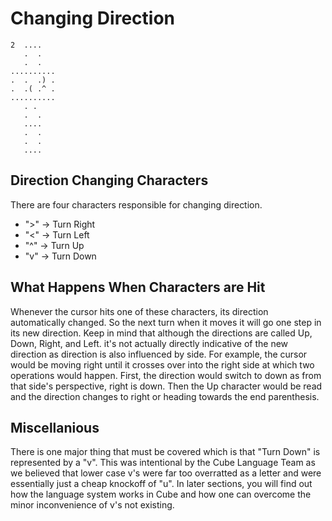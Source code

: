 # Changing Direction

```
2  ....
   .  .
   .  .
..........
.  .  .) .
.  .( .^ .
..........
   . .
   .  .
   ....
   .  .
   .  .
   ....
```

## Direction Changing Characters

There are four characters responsible for changing direction.
- ">" -> Turn Right
- "<" -> Turn Left
- "^" -> Turn Up
- "v" -> Turn Down

## What Happens When Characters are Hit

Whenever the cursor hits one of these characters, its direction automatically changed. So the next turn when it moves it will go one step in its new direction. Keep in mind that although the directions are called Up, Down, Right, and Left. it's not actually directly indicative of the new direction as direction is also influenced by side. For example, the cursor would be moving right until it crosses over into the right side at which two operations would happen. First, the direction would switch to down as from that side's perspective, right is down. Then the Up character would be read and the direction changes to right or heading towards the end parenthesis.

## Miscellanious

There is one major thing that must be covered which is that "Turn Down" is represented by a "v". This was intentional by the Cube Language Team as we believed that lower case v's were far too overratted as a letter and were essentially just a cheap knockoff of "u". In later sections, you will find out how the language system works in Cube and how one can overcome the minor inconvenience of v's not existing.
